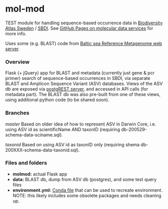# mol-mod
TEST module for handling sequence-based occurrence data in [Biodiversity Atlas Sweden](https://bioatlas.se/) / [SBDI](https://biodiversitydata.se/). See [GitHub Pages on molecular data services](https://biodiversitydata-se.github.io/mol-data/) for more info.

Uses some (e.g. BLAST) code from [Baltic sea Reference Metagenome web server](https://github.com/EnvGen/BARM_web_server).

### Overview
Flask (+ jQuery) app for BLAST and metadata (currently just gene & pcr primer) search of sequence-based occurrences in SBDI, via separate BLAST and Amplicon Sequence Variant (ASV) databases. Views of the ASV db are exposed via [postgREST server](https://postgrest.org/en/v7.0.0/index.html), and accessed in API calls (for metadata part). The BLAST db was also pre-built from one of these views, using additional python code (to be shared soon).

### Branches
*master* Based on older idea of how to represent ASV in Darwin Core, i.e. using ASV id as scientificName AND taxonID (requiring db-200529-schema-data-sciname.sql).

*taxonid* Based on using ASV id as taxonID only (requiring shema db-200XXX-schema-data-taxonid.sql). 

### Files and folders
* **molmod:** actual Flask app
* **data:** BLAST db, dump from ASV db (postgres), and some test query files
* **environment.yml:** [Conda file](https://docs.conda.io/projects/conda/en/latest/user-guide/tasks/manage-environments.html#creating-an-environment-from-an-environment-yml-file) that can be used to recreate environment. NOTE: this likely includes some obsolete packages and needs cleaning up.
